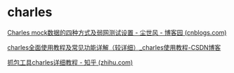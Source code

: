 # charles

[Charles mock数据的四种方式及弱网测试设置 - 尘世风 - 博客园 (cnblogs.com)](https://www.cnblogs.com/feng0815/p/14010112.html)

[charles全面使用教程及常见功能详解（较详细）_charles使用教程-CSDN博客](https://blog.csdn.net/m0_37787904/article/details/100563263)

[抓包工具charles详细教程 - 知乎 (zhihu.com)](https://zhuanlan.zhihu.com/p/88032859)